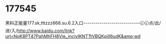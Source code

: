 # 177545
黑料正能量177.sk,tttzzz668.su.6.2入口----------------------------🕤🕤点/此/进/入/http://www.baidu.com/link?url=NoK8PT47PahMhFH8Vie_jnciyIKNTTtVBQKpill6udK&amp;wd
